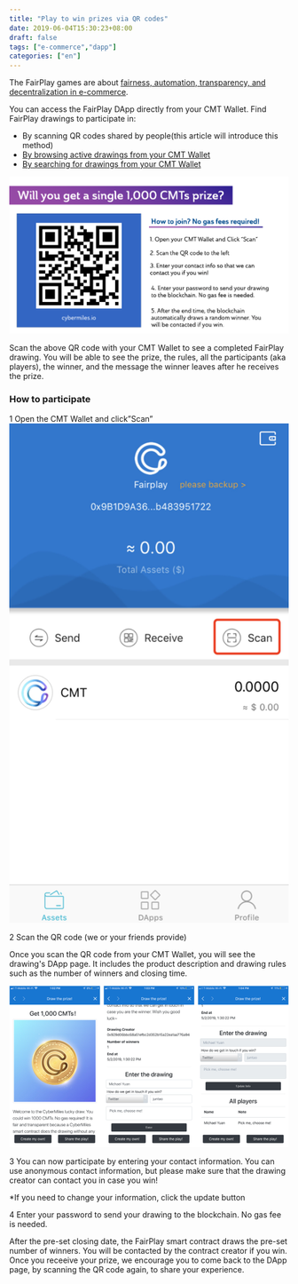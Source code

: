 ```yaml
---
title: "Play to win prizes via QR codes"
date: 2019-06-04T15:30:23+08:00
draft: false
tags: ["e-commerce","dapp"] 
categories: ["en"] 
---
```


The FairPlay games are about [fairness, automation, transparency, and decentralization in e-commerce](https://blog.cybermiles.io/post/20190604-fairplay-en/).

You can access the FairPlay DApp directly from your CMT Wallet. Find FairPlay drawings to participate in:

* By scanning QR codes shared by people(this article will introduce this method)
* [By browsing active drawings from your CMT Wallet ](https://blog.cybermiles.io/post/20190604-fairplay2-player-en/)
* [By searching for drawings from your CMT Wallet](https://blog.cybermiles.io/post/20190604-fairplay2-player-en/)

![](/images/20190502-fairplay-01.png)

Scan the above QR code with your CMT Wallet to see a completed FairPlay drawing. You will be able to see the prize, the rules, all the participants (aka players), the winner, and the message the winner leaves after he receives the prize. 

### How to participate

1 Open the CMT Wallet and click”Scan”
![](/images/20190515-fairplay-user-manual-01.png)

2 Scan the QR code (we or your friends provide)

Once you scan the QR code from your CMT Wallet, you will see the drawing's DApp page. It includes the product description and drawing rules such as the number of winners and closing time.

![](/images/20190502-fairplay-02.png)

3 You can now participate by entering your contact information. You can use anonymous contact information, but please make sure that the drawing creator can contact you in case you win!

*If you need to change your information, click the update button

4 Enter your password to send your drawing to the blockchain. No gas fee is needed.

After the pre-set closing date, the FairPlay smart contract draws the pre-set number of winners. You will be contacted by the contract creator if you win. Once you receeive your prize, we encourage you to come back to the DApp page, by scanning the QR code again, to share your experience.

